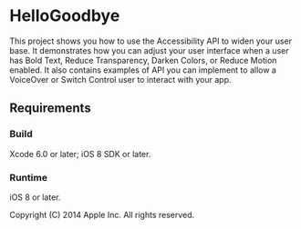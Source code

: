 # HelloGoodbye

This project shows you how to use the Accessibility API to widen your user base.
It demonstrates how you can adjust your user interface when a user has Bold Text, Reduce Transparency, Darken Colors, or Reduce Motion enabled.
It also contains examples of API you can implement to allow a VoiceOver or Switch Control user to interact with your app.

## Requirements

### Build

Xcode 6.0 or later; iOS 8 SDK or later.

### Runtime

iOS 8 or later.

Copyright (C) 2014 Apple Inc. All rights reserved.
